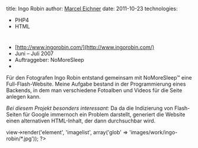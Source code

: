 title: Ingo Robin
author: [Marcel Eichner](love@ephigenia.de)
date: 2011-10-23
technologies:
  - PHP4
  - HTML

# <?= $pageTitle; ?>

* [http://www.ingorobin.com/](http://www.ingorobin.com/)
* Juni – Juli 2007
* Auftraggeber: NoMoreSleep
* <?= implode(', ', $technologies); ?>  

Für den Fotografen Ingo Robin entstand gemeinsam mit NoMoreSleep™ eine Full-Flash-Website.
Meine Aufgabe bestand in der Programmierung eines Backends, in dem man verschiedene Fotoalben und Videos für die Seite anlegen kann.

*Bei diesem Projekt besonders interessant:*
Da da die Indizierung von Flash-Seiten für Google immernoch ein Problem darstellt, generiert die Website einen alternativen HTML-Inhalt, der dann durchsuchbar wird.

<?= $this->view->render('element', 'imagelist', array('glob' => 'images/work/ingo-robin/*.jpg')); ?>